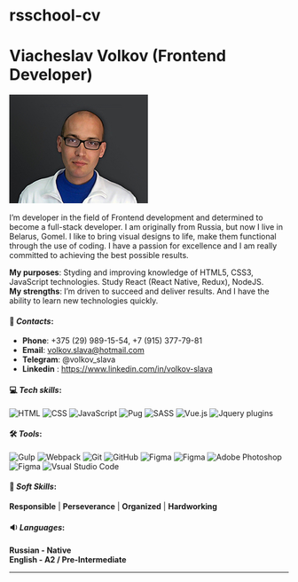 # rsschool-cv

# Viacheslav Volkov (Frontend Developer)

![avatar](images/avatar/avatar.jpg "demo avatar")

I’m developer in the field of Frontend development and determined to become a full-stack developer. I am originally from Russia, but now I live in Belarus, Gomel. I like to bring visual designs to life, make them functional through the use of coding.  I have a passion for excellence and I am really committed to achieving the best possible results.

**My purposes**: Styding and improving knowledge of HTML5, CSS3, JavaScript technologies. Study React (React Native, Redux), NodeJS.  
**My strengths**:  I’m driven to succeed and deliver results. And I have the ability to learn new technologies quickly.

#### 💬 *Contacts*:
+ **Phone**: +375 (29) 989-15-54, +7 (915) 377-79-81
+ **Email**: volkov.slava@hotmail.com
+ **Telegram**: @volkov_slava
+ **Linkedin** : https://www.linkedin.com/in/volkov-slava

#### 💻 *Tech skills*:
![HTML](https://img.shields.io/badge/-HTML-404040?style=flat&logo=html5) ![CSS](https://img.shields.io/badge/-CSS-404040?style=flat&logo=CSS3&logoColor=1572B6) ![JavaScript](https://img.shields.io/badge/-JavaScript-404040?style=flat&logo=javaScript) ![Pug](https://img.shields.io/badge/-Pug-404040?style=flat&logo=pug) ![SASS](https://img.shields.io/badge/-SASS-404040?style=flat&logo=sass) ![Vue.js](https://img.shields.io/badge/-Vue.js-404040?style=flat&logo=Vue.js) ![Jquery plugins](https://img.shields.io/badge/-Jquery_plugins-404040?style=flat&logo=jquery)

#### 🛠 *Tools*:
![Gulp](https://img.shields.io/badge/-Gulp-404040?style=flat&logo=gulp) ![Webpack](https://img.shields.io/badge/-Webpack-404040?style=flat&logo=webpack) ![Git](https://img.shields.io/badge/-Git-404040?style=flat&logo=git) ![GitHub](https://img.shields.io/badge/-GitHub-404040?style=flat&logo=github) ![Figma](https://img.shields.io/badge/-NPM-404040?style=flat&logo=npm) ![Figma](https://img.shields.io/badge/-Yarn-404040?style=flat&logo=yarn) ![Adobe Photoshop](https://img.shields.io/badge/-Photoshop-404040?style=flat&logo=adobe-photoshop) ![Figma](https://img.shields.io/badge/-Figma-404040?style=flat&logo=figma) ![Vsual Studio Code](https://img.shields.io/badge/-Visual_Studio_Code-404040?style=flat&logo=visual-studio-code&logoColor=007ACC)

#### 👦 *Soft Skills*:
**Responsible** | **Perseverance** | **Organized** | **Hardworking**

#### 🔉 *Languages*:

**Russian - Native**  
**English - A2 / Pre-Intermediate**

***